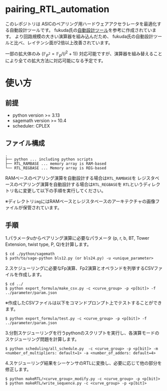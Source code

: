 # pairing_RTL_automation
このレポジトリは
ASICのペアリング用ハードウェアアクセラレータを最適化する自動設計ツールです。
fukuda氏の[自動設計ツール](https://github.com/wtrgjadmw/pairing_automation_design)を参考に作成されています。
より回路規模の大きい演算器を組み込んだため、
fukuda氏の自動設計ツールと比べ、レイテンシ面が2倍以上改善されています。

一部の拡大体のみ
($` \mathbb{F}_{p^2}=\mathbb{F}_{p}/(i^2+1) `$)
対応可能ですが、演算器を組み替えることにより全ての拡大方法に対応可能になる予定です。

# 使い方
## 前提
- python version >= 3.13
- sagemath version >= 10.4
- scheduler: CPLEX
## ファイル構成
```
.
├── python ... including python scripts
├── RTL_RAMBASE ... memory array is RAM-based
└── RTL_REGBASE ... Memory array is REG-based
```
RAMベースのペアリング演算を自動設計する場合は`RTL_RAMBASE`を
レジスタベースのペアリング演算を自動設計する場合は`RTL_REGBASE`を
`RTL`というディレクトリ名に変更して以下の手順を実行してください。

※ディレクトリ`img`にはRAMベースとレジスタベースのアーキテクチャの画像ファイルが保管されています。
## 手順
1.パラメータuからペアリング演算に必要なパラメータ (p, r, b, BT, Tower Extension, twist type, P, Q)を計算します。 
```
$ cd ./python/sagemath
$ path/to/sage-python bls12.py (or bls24.py) -u <unique_parameter> 
```
2.スケジューリングに必要なFp演算、Fp2演算とオペランドを列挙するCSVファイルを作成します。
```
$ cd ../
$ python export_formula/make_csv.py -c <curve_group> -p <p[bit]> -f ../parameter/param.json
```
※作成したCSVファイルは以下をコマンドプロンプト上でテストすることができます。
```
$ python export_formula/test.py -c <curve_group> -p <p[bit]> -f ../parameter/param.json
```
3.分割スケジューリングを行うpythonのスクリプトを実行し、各演算モードのスケジューリング問題を計算します。
```
$ python scheduling/all_schedule.py  -c <curve_group> -p <p[bit]> -m <number_of_multipliers: default=1> -a <number_of_adders: default=4>
```
4.スケジューリング結果をシーケンサのRTLに変換し、必要に応じて他の部分を修正します。
```
$ python makeRTL/<curve_group>_modify.py -c <curve_group> -p <p[bit]>
$ python makeRTL/write_sequence.py -c <curve_group> -p <p[bit]>
```
